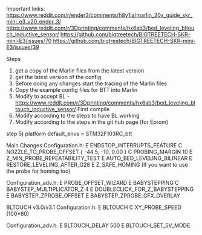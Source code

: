 Important links:
https://www.reddit.com/r/ender3/comments/h8y1ia/marlin_20x_guide_skr_mini_e3_v20_ender_3/
https://www.reddit.com/r/3Dprinting/comments/hx6ab3/bed_leveling_bltouch_inductive_sensor/
https://github.com/bigtreetech/BIGTREETECH-SKR-mini-E3/issues/70
https://github.com/bigtreetech/BIGTREETECH-SKR-mini-E3/issues/39


Steps
1) get a copy of the Marlin files from the latest version
2) get the latest version of the config
3) Before doing any changes start the tracing of the Marlin files
4) Copy the example config files for BTT into Marlin
5) Modify to accept BL - https://www.reddit.com/r/3Dprinting/comments/hx6ab3/bed_leveling_bltouch_inductive_sensor/
First compile
4) Modify according to the steps to have BL working
5) Modify according to the steps in the git hub page (for Eprom)



step 5)
platform
default_envs = STM32F103RC_btt

Main Changes
Configuration.h:
E ENDSTOP_INTERRUPTS_FEATURE
C NOZZLE_TO_PROBE_OFFSET { -44.5, -10, 0.00 }
C PROBING_MARGIN 10
E Z_MIN_PROBE_REPEATABILITY_TEST
E AUTO_BED_LEVELING_BILINEAR
E RESTORE_LEVELING_AFTER_G28
E Z_SAFE_HOMING (If you want to use the probe for homing too)

Configuration_adv.h:
E PROBE_OFFSET_WIZARD
E BABYSTEPPING
C BABYSTEP_MULTIPLICATOR_Z 4
E DOUBLECLICK_FOR_Z_BABYSTEPPING
E BABYSTEP_ZPROBE_OFFSET
E BABYSTEP_ZPROBE_GFX_OVERLAY

BLTOUCH v3.0/v3.1
Configuration.h:
E BLTOUCH
C XY_PROBE_SPEED (100*60)

Configuration_adv.h:
E BLTOUCH_DELAY 500
E BLTOUCH_SET_5V_MODE
